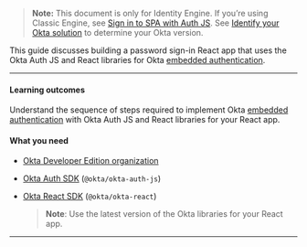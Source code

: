 > **Note:** This document is only for Identity Engine. If you’re using Classic Engine, see [Sign in to SPA with Auth JS](/docs/guides/archive-sign-in-to-spa-authjs/react/main/). See [Identify your Okta solution](https://help.okta.com/okta_help.htm?type=oie&id=ext-oie-version) to determine your Okta version.

This guide discusses building a password sign-in React app that uses the Okta Auth JS and React libraries for Okta [embedded authentication](/docs/concepts/redirect-vs-embedded/#embedded-authentication).

---

#### Learning outcomes

Understand the sequence of steps required to implement Okta [embedded authentication](/docs/concepts/redirect-vs-embedded/#embedded-authentication) with Okta Auth JS and React libraries for your React app.

#### What you need

* [Okta Developer Edition organization](/signup)
* [Okta Auth SDK](https://github.com/okta/okta-auth-js) (`@okta/okta-auth-js`)
* [Okta React SDK](https://github.com/okta/okta-react) (`@okta/okta-react`)

    > **Note**: Use the latest version of the Okta libraries for your React app.

---
